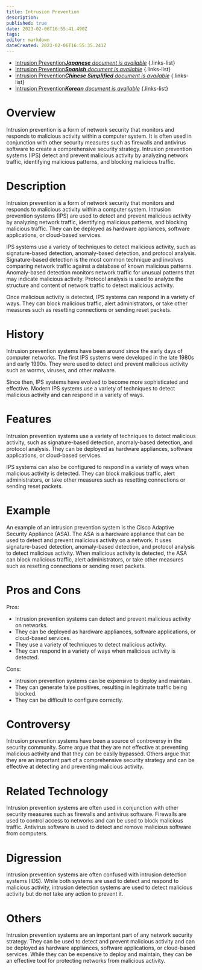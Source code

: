 ```yaml
---
title: Intrusion Prevention
description: 
published: true
date: 2023-02-06T16:55:41.490Z
tags: 
editor: markdown
dateCreated: 2023-02-06T16:55:35.241Z
---
```


- [Intrusion Prevention***Japanese** document is available*](/ja/Knowledge-base/Dictionary/intrusion-prevention)
{.links-list}
- [Intrusion Prevention***Spanish** document is available*](/es/Knowledge-base/Dictionary/intrusion-prevention)
{.links-list}
- [Intrusion Prevention***Chinese Simplified** document is available*](/zh/Knowledge-base/Dictionary/intrusion-prevention)
{.links-list}
- [Intrusion Prevention***Korean** document is available*](/ko/Knowledge-base/Dictionary/intrusion-prevention)
{.links-list}


# Overview
Intrusion prevention is a form of network security that monitors and responds to malicious activity within a computer system. It is often used in conjunction with other security measures such as firewalls and antivirus software to create a comprehensive security strategy. Intrusion prevention systems (IPS) detect and prevent malicious activity by analyzing network traffic, identifying malicious patterns, and blocking malicious traffic.

# Description
Intrusion prevention is a form of network security that monitors and responds to malicious activity within a computer system. Intrusion prevention systems (IPS) are used to detect and prevent malicious activity by analyzing network traffic, identifying malicious patterns, and blocking malicious traffic. They can be deployed as hardware appliances, software applications, or cloud-based services.

IPS systems use a variety of techniques to detect malicious activity, such as signature-based detection, anomaly-based detection, and protocol analysis. Signature-based detection is the most common technique and involves comparing network traffic against a database of known malicious patterns. Anomaly-based detection monitors network traffic for unusual patterns that may indicate malicious activity. Protocol analysis is used to analyze the structure and content of network traffic to detect malicious activity.

Once malicious activity is detected, IPS systems can respond in a variety of ways. They can block malicious traffic, alert administrators, or take other measures such as resetting connections or sending reset packets.

# History
Intrusion prevention systems have been around since the early days of computer networks. The first IPS systems were developed in the late 1980s and early 1990s. They were used to detect and prevent malicious activity such as worms, viruses, and other malware.

Since then, IPS systems have evolved to become more sophisticated and effective. Modern IPS systems use a variety of techniques to detect malicious activity and can respond in a variety of ways.

# Features
Intrusion prevention systems use a variety of techniques to detect malicious activity, such as signature-based detection, anomaly-based detection, and protocol analysis. They can be deployed as hardware appliances, software applications, or cloud-based services.

IPS systems can also be configured to respond in a variety of ways when malicious activity is detected. They can block malicious traffic, alert administrators, or take other measures such as resetting connections or sending reset packets.

# Example
An example of an intrusion prevention system is the Cisco Adaptive Security Appliance (ASA). The ASA is a hardware appliance that can be used to detect and prevent malicious activity on a network. It uses signature-based detection, anomaly-based detection, and protocol analysis to detect malicious activity. When malicious activity is detected, the ASA can block malicious traffic, alert administrators, or take other measures such as resetting connections or sending reset packets.

# Pros and Cons
Pros:
- Intrusion prevention systems can detect and prevent malicious activity on networks.
- They can be deployed as hardware appliances, software applications, or cloud-based services.
- They use a variety of techniques to detect malicious activity.
- They can respond in a variety of ways when malicious activity is detected.

Cons:
- Intrusion prevention systems can be expensive to deploy and maintain.
- They can generate false positives, resulting in legitimate traffic being blocked.
- They can be difficult to configure correctly.

# Controversy
Intrusion prevention systems have been a source of controversy in the security community. Some argue that they are not effective at preventing malicious activity and that they can be easily bypassed. Others argue that they are an important part of a comprehensive security strategy and can be effective at detecting and preventing malicious activity.

# Related Technology
Intrusion prevention systems are often used in conjunction with other security measures such as firewalls and antivirus software. Firewalls are used to control access to networks and can be used to block malicious traffic. Antivirus software is used to detect and remove malicious software from computers.

# Digression
Intrusion prevention systems are often confused with intrusion detection systems (IDS). While both systems are used to detect and respond to malicious activity, intrusion detection systems are used to detect malicious activity but do not take any action to prevent it.

# Others
Intrusion prevention systems are an important part of any network security strategy. They can be used to detect and prevent malicious activity and can be deployed as hardware appliances, software applications, or cloud-based services. While they can be expensive to deploy and maintain, they can be an effective tool for protecting networks from malicious activity.
